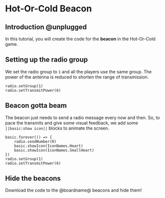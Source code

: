 # Hot-Or-Cold Beacon

## Introduction @unplugged

In this tutorial, you will create the code for the **beacon**
in the Hot-Or-Cold game.

## Setting up the radio group

We set the radio group to ``1`` and all the players use the same group. 
The power of the antenna is reduced to shorten the range of transmission.

```blocks
radio.setGroup(1)
radio.setTransmitPower(6)
```

## Beacon gotta beam

The beacon just needs to send a radio message every now and then. So, to pace the transmits and give some visual feedback, we add some ``||basic:show icon||`` blocks to animate the screen.

```blocks
basic.forever(() => {
    radio.sendNumber(0)
    basic.showIcon(IconNames.Heart)
    basic.showIcon(IconNames.SmallHeart)
})
radio.setGroup(1)
radio.setTransmitPower(6)
```

## Hide the beacons

Download the code to the @boardname@ beacons and hide them!